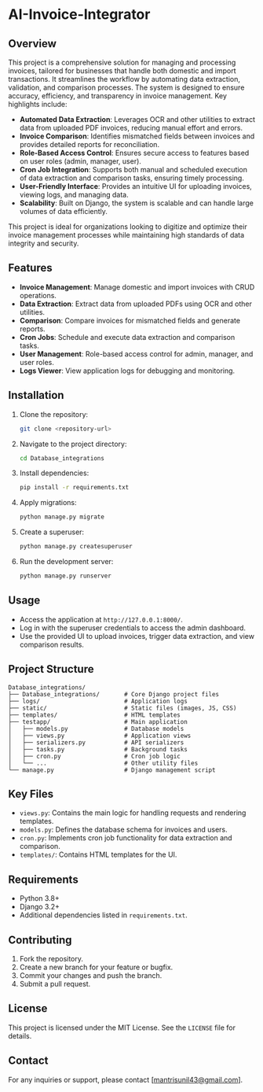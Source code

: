 # AI-Invoice-Integrator

## Overview
This project is a comprehensive solution for managing and processing invoices, tailored for businesses that handle both domestic and import transactions. It streamlines the workflow by automating data extraction, validation, and comparison processes. The system is designed to ensure accuracy, efficiency, and transparency in invoice management. Key highlights include:

- **Automated Data Extraction**: Leverages OCR and other utilities to extract data from uploaded PDF invoices, reducing manual effort and errors.
- **Invoice Comparison**: Identifies mismatched fields between invoices and provides detailed reports for reconciliation.
- **Role-Based Access Control**: Ensures secure access to features based on user roles (admin, manager, user).
- **Cron Job Integration**: Supports both manual and scheduled execution of data extraction and comparison tasks, ensuring timely processing.
- **User-Friendly Interface**: Provides an intuitive UI for uploading invoices, viewing logs, and managing data.
- **Scalability**: Built on Django, the system is scalable and can handle large volumes of data efficiently.

This project is ideal for organizations looking to digitize and optimize their invoice management processes while maintaining high standards of data integrity and security.

## Features
- **Invoice Management**: Manage domestic and import invoices with CRUD operations.
- **Data Extraction**: Extract data from uploaded PDFs using OCR and other utilities.
- **Comparison**: Compare invoices for mismatched fields and generate reports.
- **Cron Jobs**: Schedule and execute data extraction and comparison tasks.
- **User Management**: Role-based access control for admin, manager, and user roles.
- **Logs Viewer**: View application logs for debugging and monitoring.

## Installation

1. Clone the repository:
   ```bash
   git clone <repository-url>
   ```

2. Navigate to the project directory:
   ```bash
   cd Database_integrations
   ```

3. Install dependencies:
   ```bash
   pip install -r requirements.txt
   ```

4. Apply migrations:
   ```bash
   python manage.py migrate
   ```

5. Create a superuser:
   ```bash
   python manage.py createsuperuser
   ```

6. Run the development server:
   ```bash
   python manage.py runserver
   ```

## Usage

- Access the application at `http://127.0.0.1:8000/`.
- Log in with the superuser credentials to access the admin dashboard.
- Use the provided UI to upload invoices, trigger data extraction, and view comparison results.

## Project Structure

```
Database_integrations/
├── Database_integrations/       # Core Django project files
├── logs/                        # Application logs
├── static/                      # Static files (images, JS, CSS)
├── templates/                   # HTML templates
├── testapp/                     # Main application
│   ├── models.py                # Database models
│   ├── views.py                 # Application views
│   ├── serializers.py           # API serializers
│   ├── tasks.py                 # Background tasks
│   ├── cron.py                  # Cron job logic
│   └── ...                      # Other utility files
└── manage.py                    # Django management script
```

## Key Files
- `views.py`: Contains the main logic for handling requests and rendering templates.
- `models.py`: Defines the database schema for invoices and users.
- `cron.py`: Implements cron job functionality for data extraction and comparison.
- `templates/`: Contains HTML templates for the UI.

## Requirements
- Python 3.8+
- Django 3.2+
- Additional dependencies listed in `requirements.txt`.

## Contributing
1. Fork the repository.
2. Create a new branch for your feature or bugfix.
3. Commit your changes and push the branch.
4. Submit a pull request.

## License
This project is licensed under the MIT License. See the `LICENSE` file for details.

## Contact
For any inquiries or support, please contact [mantrisunil43@gmail.com].
